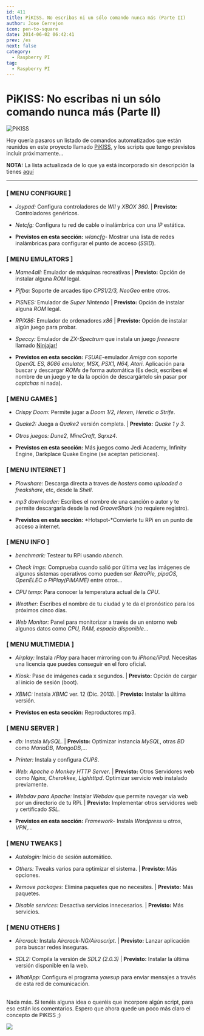 ```yaml
---
id: 411
title: PiKISS. No escribas ni un sólo comando nunca más (Parte II)
author: Jose Cerrejon
icon: pen-to-square
date: 2014-06-02 06:42:41
prev: /es
next: false
category:
  - Raspberry PI
tag:
  - Raspberry PI
---
```


# PiKISS: No escribas ni un sólo comando nunca más (Parte II)

![PiKISS](/images/pikiss_black.png)

Hoy quería pasaros un listado de comandos automatizados que están reunidos en este proyecto llamado [PiKISS](/post.php?id=409), y los scripts que tengo previstos incluir próximamente...

**NOTA:** La lista actualizada de lo que ya está incorporado sin descripción la tienes [aquí](https://raw.githubusercontent.com/jmcerrejon/PiKISS/master/CHANGELOG)
- - -
###  [ MENU CONFIGURE ]

* *Joypad:* Configura controladores de *WII* y *XBOX 360.* | **Previsto:** Controladores genéricos.

* *Netcfg:* Configura tu red de cable o inalámbrica con una *IP* estática.

* **Previstos en esta sección:** *wlancfg-* Mostrar una lista de redes inalámbricas para configurar el punto de acceso (*SSID*).

###  [ MENU EMULATORS ]

* *Mame4all:* Emulador de máquinas recreativas | **Previsto:** Opción de instalar alguna *ROM* legal.

* *Pifba:* Soporte de arcades tipo *CPS1/2/3, NeoGeo* entre otros.

* *PiSNES:* Emulador de *Super Nintendo* | **Previsto:** Opción de instalar alguna *ROM* legal.

* *RPiX86:* Emulador de ordenadores *x86* | **Previsto:** Opción de instalar algún juego para probar.

* *Speccy:* Emulador de *ZX-Spectrum* que instala un juego *freeware* llamado [Ninjajar!](http://www.mojontwins.com/juegos_mojonos/ninjajar/)

* **Previstos en esta sección:** *FSUAE*-emulador *Amiga* con soporte *OpenGL ES, 8086 emulator, MSX, PSX1, N64, Atari*. Aplicación para buscar y descargar *ROMs* de forma automática (Es decir, escribes el nombre de un juego y te da la opción de descargártelo sin pasar por *captchas* ni nada).

###  [ MENU GAMES ]

* *Crispy Doom:* Permite jugar a *Doom 1/2, Hexen, Heretic o Strife*. 

* *Quake2:* Juega a *Quake2* versión completa. | **Previsto:** *Quake 1 y 3*.

* *Otros juegos: Dune2, MineCraft, Sqrxz4*.

* **Previstos en esta sección:** Más juegos como Jedi Academy, Infinity Engine, Darkplace Quake Engine (se aceptan peticiones).

###  [ MENU INTERNET ]

* *Plowshare:* Descarga directa a traves de *hosters* como *uploaded o freakshare*, etc, desde la *Shell*.

* *mp3 downloader:* Escribes el nombre de una canción o autor y te permite descargarla desde la red *GrooveShark* (no requiere registro).

* **Previstos en esta sección:** *Hotspot-*Convierte tu RPi en un punto de acceso a internet.

###  [ MENU INFO ]

* *benchmark:* Testear tu RPi usando *nbench*.

* *Check imgs:* Comprueba cuando salió por última vez las imágenes de algunos sistemas operativos como pueden ser *RetroPie, pipaOS, OpenELEC o PiPlay(PiMAME)* entre otros...

* *CPU temp:* Para conocer la temperatura actual de la *CPU*.

* *Weather:* Escribes el nombre de tu ciudad y te da el pronóstico para los próximos cinco días.

* *Web Monitor:* Panel para monitorizar a través de un entorno web algunos datos como *CPU, RAM, espacio disponible...*

###  [ MENU MULTIMEDIA ]

* *Airplay:* Instala *rPlay* para hacer mirroring con tu *iPhone/iPad*. Necesitas una licencia que puedes conseguir en el foro oficial.

* *Kiosk:* Pase de imágenes cada x segundos. | **Previsto:** Opción de cargar al inicio de sesión (boot).

* *XBMC:* Instala *XBMC* ver. 12 (Dic. 2013). | **Previsto:** Instalar la última versión.

* **Previstos en esta sección:** Reproductores mp3.

###   [ MENU SERVER ]

* *db:* Instala *MySQL*. | **Previsto:** Optimizar instancia *MySQL*, otras *BD* como *MariaDB, MongoDB,*...

* *Printer:* Instala y configura *CUPS*.

* *Web:* *Apache o Monkey HTTP Server*. | **Previsto:** Otros Servidores web como *Nginx, Cherokkee, Lighhttpd*. Optimizar servicio web instalado previamente.

* *Webdav para Apache:* Instalar *Webdav* que permite navegar vía web por un directorio de tu RPi. | **Previsto:** Implementar otros servidores web y certificado *SSL*.

* **Previstos en esta sección:**  *Framework-* Instala *Wordpress* u otros, *VPN*,...

###   [ MENU TWEAKS ]

* *Autologin:* Inicio de sesión automático.

* *Others:* Tweaks varios para optimizar el sistema. | **Previsto:** Más opciones.

* *Remove packages:* Elimina paquetes que no necesites. | **Previsto:** Más paquetes.

* *Disable services:* Desactiva servicios innecesarios. | **Previsto:** Más servicios.

###   [ MENU OTHERS ]

* *Aircrack:* Instala *Aircrack-NG/Airoscript*. | **Previsto:** Lanzar aplicación para buscar redes inseguras.

* *SDL2:* Compila la versión de *SDL2 (2.0.3)* | **Previsto:** Instalar la última versión disponible en la web.

* *WhatApp:* Configura el programa *yowsup* para enviar mensajes a través de esta red de comunicación.

<br />
Nada más. Si tenéis alguna idea o queréis que incorpore algún script, para eso están los comentarios. Espero que ahora quede un poco más claro el concepto de PiKISS ;)

<a href="https://www.paypal.com/cgi-bin/webscr?cmd=_donations&business=ulysess%40gmail%2ecom&lc=GB&item_name=PiKISS%20proyect&currency_code=EUR&bn=PP%2dDonationsBF%3abtn_donate_SM%2egif%3aNonHosted"><img src="https://www.paypalobjects.com/en_GB/i/btn/btn_donate_SM.gif" /></a>